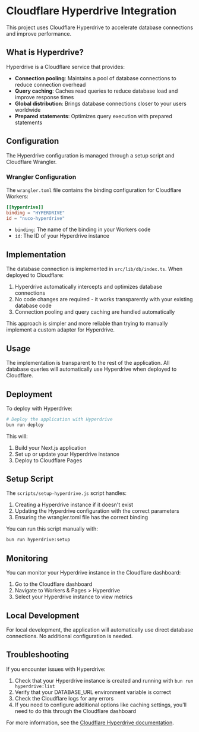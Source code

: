 # Cloudflare Hyperdrive Integration

This project uses Cloudflare Hyperdrive to accelerate database connections and improve performance.

## What is Hyperdrive?

Hyperdrive is a Cloudflare service that provides:

- **Connection pooling**: Maintains a pool of database connections to reduce connection overhead
- **Query caching**: Caches read queries to reduce database load and improve response times
- **Global distribution**: Brings database connections closer to your users worldwide
- **Prepared statements**: Optimizes query execution with prepared statements

## Configuration

The Hyperdrive configuration is managed through a setup script and Cloudflare Wrangler.

### Wrangler Configuration

The `wrangler.toml` file contains the binding configuration for Cloudflare Workers:

```toml
[[hyperdrive]]
binding = "HYPERDRIVE"
id = "nuco-hyperdrive"
```

- `binding`: The name of the binding in your Workers code
- `id`: The ID of your Hyperdrive instance

## Implementation

The database connection is implemented in `src/lib/db/index.ts`. When deployed to Cloudflare:

1. Hyperdrive automatically intercepts and optimizes database connections
2. No code changes are required - it works transparently with your existing database code
3. Connection pooling and query caching are handled automatically

This approach is simpler and more reliable than trying to manually implement a custom adapter for Hyperdrive.

## Usage

The implementation is transparent to the rest of the application. All database queries will automatically use Hyperdrive when deployed to Cloudflare.

## Deployment

To deploy with Hyperdrive:

```bash
# Deploy the application with Hyperdrive
bun run deploy
```

This will:
1. Build your Next.js application
2. Set up or update your Hyperdrive instance
3. Deploy to Cloudflare Pages

## Setup Script

The `scripts/setup-hyperdrive.js` script handles:

1. Creating a Hyperdrive instance if it doesn't exist
2. Updating the Hyperdrive configuration with the correct parameters
3. Ensuring the wrangler.toml file has the correct binding

You can run this script manually with:

```bash
bun run hyperdrive:setup
```

## Monitoring

You can monitor your Hyperdrive instance in the Cloudflare dashboard:

1. Go to the Cloudflare dashboard
2. Navigate to Workers & Pages > Hyperdrive
3. Select your Hyperdrive instance to view metrics

## Local Development

For local development, the application will automatically use direct database connections. No additional configuration is needed.

## Troubleshooting

If you encounter issues with Hyperdrive:

1. Check that your Hyperdrive instance is created and running with `bun run hyperdrive:list`
2. Verify that your DATABASE_URL environment variable is correct
3. Check the Cloudflare logs for any errors
4. If you need to configure additional options like caching settings, you'll need to do this through the Cloudflare dashboard

For more information, see the [Cloudflare Hyperdrive documentation](https://developers.cloudflare.com/hyperdrive/). 